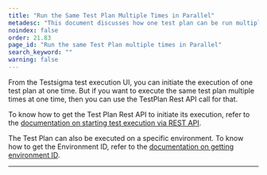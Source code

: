 ```yaml
---
title: "Run the Same Test Plan Multiple Times in Parallel"
metadesc: "This document discusses how one test plan can be run multiple times, in parallel, using the REST API calls | Run same test plan multiple times"
noindex: false
order: 21.83
page_id: "Run the same Test Plan multiple times in Parallel"
search_keyword: ""
warning: false
---
```


From the Testsigma test execution UI, you can initiate the execution of one test plan at one time. But if you want to execute the same test plan multiple times at one time, then you can use the TestPlan Rest API call for that.

To know how to get the Test Plan Rest API to initiate its execution, refer to the [documentation on starting test execution via REST API](https://testsigma.com/docs/api/test-plans/#test-plan---start-test-execution-api).

The Test Plan can also be executed on a specific environment. To know how to get the Environment ID, refer to the [documentation on getting environment ID](https://testsigma.com/docs/api/environments/#get-an-environment).

---